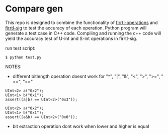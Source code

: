 Compare gen
=================
This repo is designed to combine the functionality of [firrtl-operations](https://github.com/ucsc-vama/firrtl-operations/tree/main) and [firrtl-sig](https://github.com/ucsc-vama/firrtl-sig) to test the accuracy of each operation. Python program will generate a test case in C++ code. Compiling and running the c++ code will yield the accuracy test of U-int and S-int operations in firrtl-sig.

run test script:

    $ python test.py

NOTES:

* different bitlength operation doesnt work for "^", "|", "&", "<", ">", ">=", "<=", "=="
>>>
    UInt<2> a("0x2");
	UInt<1> b("0x1");
	assert((a|b) == UInt<2>("0x3"));
>>>
>>>
	UInt<2> a("0x2");
	UInt<1> b("0x1");
	assert((a&b) == UInt<2>("0x0"));
>>>

* bit extraction operation dont work when lower and higher is equal